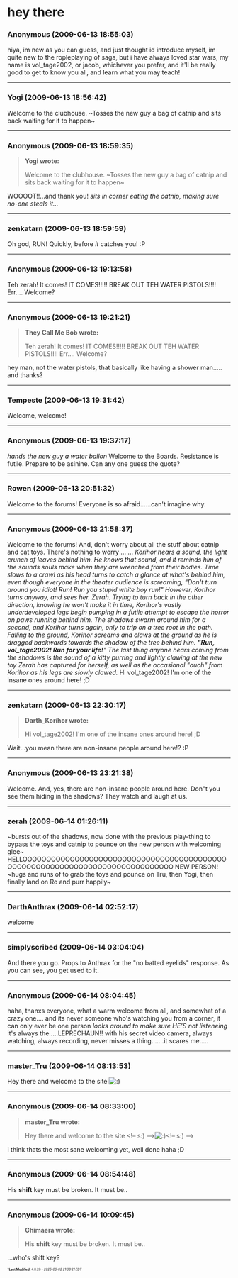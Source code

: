 # hey there

### **Anonymous** (2009-06-13 18:55:03)

hiya, im new as you can guess, and just thought id introduce myself, im quite new to the ropleplaying of saga, but i have always loved star wars, my name is vol_tage2002, or jacob, whichever you prefer, and it'll be really good to get to know you all, and learn what you may teach!

---

### **Yogi** (2009-06-13 18:56:42)

Welcome to the clubhouse.
~Tosses the new guy a bag of catnip and sits back waiting for it to happen~

---

### **Anonymous** (2009-06-13 18:59:35)

> **Yogi wrote:**
>
> Welcome to the clubhouse.
> ~Tosses the new guy a bag of catnip and sits back waiting for it to happen~

WOOOOT!!...and thank you!
*sits in corner eating the catnip, making sure no-one steals it...*

---

### **zenkatarn** (2009-06-13 18:59:59)

Oh god, RUN! Quickly, before *it* catches you! :P

---

### **Anonymous** (2009-06-13 19:13:58)

Teh zerah! It comes! IT COMES!!!!! BREAK OUT TEH WATER PISTOLS!!!!
Err....
Welcome?

---

### **Anonymous** (2009-06-13 19:21:21)

> **They Call Me Bob wrote:**
>
> Teh zerah! It comes! IT COMES!!!!! BREAK OUT TEH WATER PISTOLS!!!!
> Err&#8230;.
> Welcome?

hey man, not the water pistols, that basically like having a shower man.....
and thanks?

---

### **Tempeste** (2009-06-13 19:31:42)

Welcome, welcome!

---

### **Anonymous** (2009-06-13 19:37:17)

*hands the new guy a water ballon*
Welcome to the Boards. Resistance is futile. Prepare to be asinine.
Can any one guess the quote?

---

### **Rowen** (2009-06-13 20:51:32)

Welcome to the forums! <tosses a few kitty toys to the ground> Everyone is so afraid......can't imagine why.

---

### **Anonymous** (2009-06-13 21:58:37)

Welcome to the forums! And, don't worry about all the stuff about catnip and cat toys. There's nothing to worry ... ...
*Korihor hears a sound, the light crunch of leaves behind him. He knows that sound, and it reminds him of the sounds souls make when they are wrenched from their bodies. Time slows to a crawl as his head turns to catch a glance at what's behind him, even though everyone in the theater audience is screaming, "Don't turn around you idiot! Run! Run you stupid white boy run!" However, Korihor turns anyway, and sees her. Zerah. Trying to turn back in the other direction, knowing he won't make it in time, Korihor's vastly underdeveloped legs begin pumping in a futile attempt to escape the horror on paws running behind him. The shadows swarm around him for a second, and Korihor turns again, only to trip on a tree root in the path.
Falling to the ground, Korihor screams and claws at the ground as he is dragged backwards towards the shadow of the tree behind him. **"Run, vol_tage2002! Run for your life!**"
The last thing anyone hears coming from the shadows is the sound of a kitty purring and lightly clawing at the new toy Zerah has captured for herself, as well as the occasional "ouch" from Korihor as his legs are slowly clawed.*
Hi vol_tage2002! I'm one of the insane ones around here! ;D

---

### **zenkatarn** (2009-06-13 22:30:17)

> **Darth_Korihor wrote:**
>
> Hi vol_tage2002! I&#39;m one of the insane ones around here! ;D

Wait...you mean there are non-insane people around here!? :P

---

### **Anonymous** (2009-06-13 23:21:38)

Welcome.
And, yes, there are non-insane people around here. Don"t you see them hiding in the shadows? They watch and laugh at us.

---

### **zerah** (2009-06-14 01:26:11)

~bursts out of the shadows, now done with the previous play-thing to bypass the toys and catnip to pounce on the new person with welcoming glee~ HELLOOOOOOOOOOOOOOOOOOOOOOOOOOOOOOOOOOOOOOOOOOOOOOOOOOOOOOOOOOOOOOOOOOOOOOOOOOOOOO NEW PERSON! ~hugs and runs of to grab the toys and pounce on Tru, then Yogi, then finally land on Ro and purr happily~

---

### **DarthAnthrax** (2009-06-14 02:52:17)

welcome

---

### **simplyscribed** (2009-06-14 03:04:04)

And there you go.
Props to Anthrax for the "no batted eyelids" response. As you can see, you get used to it.

---

### **Anonymous** (2009-06-14 08:04:45)

haha, thanxs everyone, what a warm welcome from all, and somewhat of a crazy one....
and its never someone who's watching you from a corner, it can only ever be one person *looks around to make sure HE'S not listeneing*
it's always the.....LEPRECHAUN!! with his secret video camera, always watching, always recording, never misses a thing.......it scares me.....

---

### **master_Tru** (2009-06-14 08:13:53)

Hey there and welcome to the site <!-- s:) -->![:)](https://i.ibb.co/8LPNcWCM/icon-e-smile.gif)<!-- s:) -->

---

### **Anonymous** (2009-06-14 08:33:00)

> **master_Tru wrote:**
>
> Hey there and welcome to the site &lt;!&ndash; s:) &ndash;&gt;![:)](https://i.ibb.co/8LPNcWCM/icon-e-smile.gif)&lt;!&ndash; s:) &ndash;&gt;

i think thats the most sane welcoming yet, well done haha ;D

---

### **Anonymous** (2009-06-14 08:54:48)

His **shift** key must be broken. It must be..

---

### **Anonymous** (2009-06-14 10:09:45)

> **Chimaera wrote:**
>
> His **shift** key must be broken. It must be..

...who's shift key?



<span style="font-size: 0.5em;">***Last Modified**: 4.0.28 - *2025-06-02 21:38:21 EDT*</span>